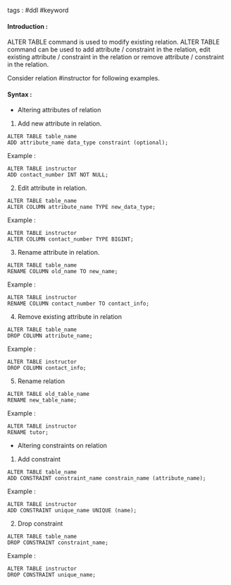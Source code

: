 tags : #ddl #keyword 

#### Introduction : 
ALTER TABLE command is used to modify existing relation. ALTER TABLE command can be used to add attribute / constraint in the relation, edit existing attribute / constraint in the relation or remove attribute / constraint in the relation. 

Consider relation #instructor for following examples.
#### Syntax : 

- Altering attributes of relation

1. Add new attribute in relation. 

```
ALTER TABLE table_name
ADD attribute_name data_type constraint (optional);
```

Example : 

```
ALTER TABLE instructor 
ADD contact_number INT NOT NULL;
```

2. Edit attribute in relation.

```
ALTER TABLE table_name
ALTER COLUMN attribute_name TYPE new_data_type;
```

Example : 

```
ALTER TABLE instructor 
ALTER COLUMN contact_number TYPE BIGINT;
```

3. Rename attribute in relation.

```
ALTER TABLE table_name
RENAME COLUMN old_name TO new_name;
```

Example : 

```
ALTER TABLE instructor 
RENAME COLUMN contact_number TO contact_info;
```

4. Remove existing attribute in relation

```
ALTER TABLE table_name
DROP COLUMN attribute_name;
```

Example : 

```
ALTER TABLE instructor 
DROP COLUMN contact_info;
```

5. Rename relation 

```
ALTER TABLE old_table_name
RENAME new_table_name;
```

Example : 

```
ALTER TABLE instructor
RENAME tutor;
```

- Altering constraints on relation

1. Add constraint

```
ALTER TABLE table_name
ADD CONSTRAINT constraint_name constrain_name (attribute_name);
```

Example : 

```
ALTER TABLE instructor 
ADD CONSTRAINT unique_name UNIQUE (name);
```

2. Drop constraint

```
ALTER TABLE table_name
DROP CONSTRAINT constraint_name;
```

Example : 

```
ALTER TABLE instructor 
DROP CONSTRAINT unique_name;
```

